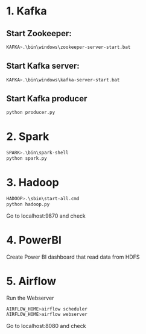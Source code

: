 # 1. Kafka
## Start Zookeeper:
```bash
KAFKA>.\bin\windows\zookeeper-server-start.bat
```

## Start Kafka server:
```bash
KAFKA>.\bin\windows\kafka-server-start.bat
```

## Start Kafka producer
```bash
python producer.py
```

# 2. Spark
```bash
SPARK>.\bin\spark-shell
python spark.py
```

# 3. Hadoop
```bash
HADOOP>.\sbin\start-all.cmd
python hadoop.py
```

Go to localhost:9870 and check

# 4. PowerBI
 
Create Power BI dashboard that read data from HDFS

# 5. Airflow
Run the Webserver

```bash
AIRFLOW_HOME>airflow scheduler
AIRFLOW_HOME>airflow webserver
```
Go to localhost:8080 and check
